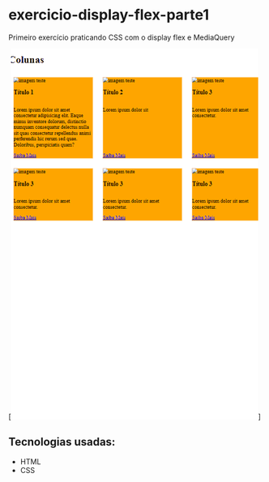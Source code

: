 # exercicio-display-flex-parte1
Primeiro exercício praticando CSS com o display flex e MediaQuery

[<img src="./tela.gif" alt= "gif da tela do projeto">]

## Tecnologias usadas:
- HTML
- CSS
